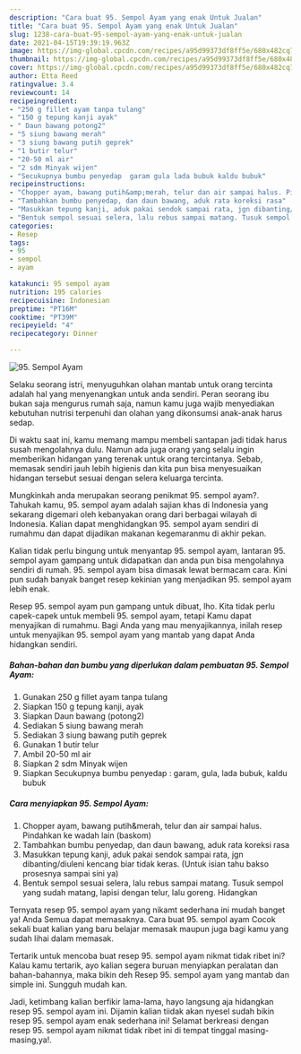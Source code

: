 ```yaml
---
description: "Cara buat 95. Sempol Ayam yang enak Untuk Jualan"
title: "Cara buat 95. Sempol Ayam yang enak Untuk Jualan"
slug: 1238-cara-buat-95-sempol-ayam-yang-enak-untuk-jualan
date: 2021-04-15T19:39:19.963Z
image: https://img-global.cpcdn.com/recipes/a95d99373df8ff5e/680x482cq70/95-sempol-ayam-foto-resep-utama.jpg
thumbnail: https://img-global.cpcdn.com/recipes/a95d99373df8ff5e/680x482cq70/95-sempol-ayam-foto-resep-utama.jpg
cover: https://img-global.cpcdn.com/recipes/a95d99373df8ff5e/680x482cq70/95-sempol-ayam-foto-resep-utama.jpg
author: Etta Reed
ratingvalue: 3.4
reviewcount: 14
recipeingredient:
- "250 g fillet ayam tanpa tulang"
- "150 g tepung kanji ayak"
- " Daun bawang potong2"
- "5 siung bawang merah"
- "3 siung bawang putih geprek"
- "1 butir telur"
- "20-50 ml air"
- "2 sdm Minyak wijen"
- "Secukupnya bumbu penyedap  garam gula lada bubuk kaldu bubuk"
recipeinstructions:
- "Chopper ayam, bawang putih&amp;merah, telur dan air sampai halus. Pindahkan ke wadah lain (baskom)"
- "Tambahkan bumbu penyedap, dan daun bawang, aduk rata koreksi rasa"
- "Masukkan tepung kanji, aduk pakai sendok sampai rata, jgn dibanting/diuleni kencang biar tidak keras. (Untuk isian tahu bakso prosesnya sampai sini ya)"
- "Bentuk sempol sesuai selera, lalu rebus sampai matang. Tusuk sempol yang sudah matang, lapisi dengan telur, lalu goreng. Hidangkan"
categories:
- Resep
tags:
- 95
- sempol
- ayam

katakunci: 95 sempol ayam 
nutrition: 195 calories
recipecuisine: Indonesian
preptime: "PT16M"
cooktime: "PT39M"
recipeyield: "4"
recipecategory: Dinner

---
```



![95. Sempol Ayam](https://img-global.cpcdn.com/recipes/a95d99373df8ff5e/680x482cq70/95-sempol-ayam-foto-resep-utama.jpg)

Selaku seorang istri, menyuguhkan olahan mantab untuk orang tercinta adalah hal yang menyenangkan untuk anda sendiri. Peran seorang ibu bukan saja mengurus rumah saja, namun kamu juga wajib menyediakan kebutuhan nutrisi terpenuhi dan olahan yang dikonsumsi anak-anak harus sedap.

Di waktu  saat ini, kamu memang mampu membeli santapan jadi tidak harus susah mengolahnya dulu. Namun ada juga orang yang selalu ingin memberikan hidangan yang terenak untuk orang tercintanya. Sebab, memasak sendiri jauh lebih higienis dan kita pun bisa menyesuaikan hidangan tersebut sesuai dengan selera keluarga tercinta. 



Mungkinkah anda merupakan seorang penikmat 95. sempol ayam?. Tahukah kamu, 95. sempol ayam adalah sajian khas di Indonesia yang sekarang digemari oleh kebanyakan orang dari berbagai wilayah di Indonesia. Kalian dapat menghidangkan 95. sempol ayam sendiri di rumahmu dan dapat dijadikan makanan kegemaranmu di akhir pekan.

Kalian tidak perlu bingung untuk menyantap 95. sempol ayam, lantaran 95. sempol ayam gampang untuk didapatkan dan anda pun bisa mengolahnya sendiri di rumah. 95. sempol ayam bisa dimasak lewat bermacam cara. Kini pun sudah banyak banget resep kekinian yang menjadikan 95. sempol ayam lebih enak.

Resep 95. sempol ayam pun gampang untuk dibuat, lho. Kita tidak perlu capek-capek untuk membeli 95. sempol ayam, tetapi Kamu dapat menyajikan di rumahmu. Bagi Anda yang mau menyajikannya, inilah resep untuk menyajikan 95. sempol ayam yang mantab yang dapat Anda hidangkan sendiri.

<!--inarticleads1-->

##### Bahan-bahan dan bumbu yang diperlukan dalam pembuatan 95. Sempol Ayam:

1. Gunakan 250 g fillet ayam tanpa tulang
1. Siapkan 150 g tepung kanji, ayak
1. Siapkan  Daun bawang (potong2)
1. Sediakan 5 siung bawang merah
1. Sediakan 3 siung bawang putih geprek
1. Gunakan 1 butir telur
1. Ambil 20-50 ml air
1. Siapkan 2 sdm Minyak wijen
1. Siapkan Secukupnya bumbu penyedap : garam, gula, lada bubuk, kaldu bubuk




<!--inarticleads2-->

##### Cara menyiapkan 95. Sempol Ayam:

1. Chopper ayam, bawang putih&amp;merah, telur dan air sampai halus. Pindahkan ke wadah lain (baskom)
1. Tambahkan bumbu penyedap, dan daun bawang, aduk rata koreksi rasa
1. Masukkan tepung kanji, aduk pakai sendok sampai rata, jgn dibanting/diuleni kencang biar tidak keras. (Untuk isian tahu bakso prosesnya sampai sini ya)
1. Bentuk sempol sesuai selera, lalu rebus sampai matang. Tusuk sempol yang sudah matang, lapisi dengan telur, lalu goreng. Hidangkan




Ternyata resep 95. sempol ayam yang nikamt sederhana ini mudah banget ya! Anda Semua dapat memasaknya. Cara buat 95. sempol ayam Cocok sekali buat kalian yang baru belajar memasak maupun juga bagi kamu yang sudah lihai dalam memasak.

Tertarik untuk mencoba buat resep 95. sempol ayam nikmat tidak ribet ini? Kalau kamu tertarik, ayo kalian segera buruan menyiapkan peralatan dan bahan-bahannya, maka bikin deh Resep 95. sempol ayam yang mantab dan simple ini. Sungguh mudah kan. 

Jadi, ketimbang kalian berfikir lama-lama, hayo langsung aja hidangkan resep 95. sempol ayam ini. Dijamin kalian tiidak akan nyesel sudah bikin resep 95. sempol ayam enak sederhana ini! Selamat berkreasi dengan resep 95. sempol ayam nikmat tidak ribet ini di tempat tinggal masing-masing,ya!.

